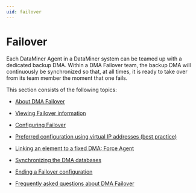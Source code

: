 ```yaml
---
uid: failover
---
```


# Failover

Each DataMiner Agent in a DataMiner system can be teamed up with a dedicated backup DMA. Within a DMA Failover team, the backup DMA will continuously be synchronized so that, at all times, it is ready to take over from its team member the moment that one fails.

This section consists of the following topics:

- [About DMA Failover](xref:About_DMA_Failover)

- [Viewing Failover information](xref:Viewing_Failover_information)

- [Configuring Failover](xref:Configuring_Failover)

- [Preferred configuration using virtual IP addresses (best practice)](xref:Preferred_configuration_using_virtual_IP_addresses__best_practice)

- [Linking an element to a fixed DMA: Force Agent](xref:Linking_an_element_to_a_fixed_DMA_Force_Agent)

- [Synchronizing the DMA databases](xref:Synchronizing_the_DMA_databases)

- [Ending a Failover configuration](xref:Ending_a_Failover_configuration)

- [Frequently asked questions about DMA Failover](xref:Frequently_asked_questions_about_DMA_Failover)
